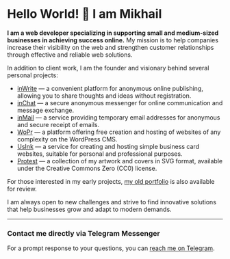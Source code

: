 # Hello World! 👋 I am Mikhail

**I am a web developer specializing in supporting small and medium-sized businesses in achieving success online.** My mission is to help companies increase their visibility on the web and strengthen customer relationships through effective and reliable web solutions.

In addition to client work, I am the founder and visionary behind several personal projects:

- [inWrite](https://inwrite.org/) — a convenient platform for anonymous online publishing, allowing you to share thoughts and ideas without registration.
- [inChat](https://inwrite.org/chat/) — a secure anonymous messenger for online communication and message exchange.
- [inMail](https://inwrite.github.io/inMail/) — a service providing temporary email addresses for anonymous and secure receipt of emails.
- [WoPr](https://wopr.ru/) — a platform offering free creation and hosting of websites of any complexity on the WordPress CMS.
- [UsInk](https://usink.ru/) — a service for creating and hosting simple business card websites, suitable for personal and professional purposes.
- [Protest](https://inwrite.github.io/protest/) — a collection of my artwork and covers in SVG format, available under the Creative Commons Zero (CC0) license.

For those interested in my early projects, [my old portfolio](https://inwrite.github.io/xiv/) is also available for review.

I am always open to new challenges and strive to find innovative solutions that help businesses grow and adapt to modern demands.

---

### Contact me directly via Telegram Messenger
For a prompt response to your questions, you can [reach me on Telegram](https://t.me/incwrite).


